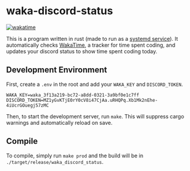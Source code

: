 # waka-discord-status
[![wakatime](https://wakatime.com/badge/user/82cdae6a-ce3c-4063-8986-f4c5ae89b50d/project/d38c5a21-8400-4d4d-b069-711752eb4357.svg)](https://wakatime.com/badge/user/82cdae6a-ce3c-4063-8986-f4c5ae89b50d/project/d38c5a21-8400-4d4d-b069-711752eb4357)

This is a program written in rust (made to run as a [systemd service](https://en.wikipedia.org/wiki/Systemd)).
It automatically checks [WakaTime](https://wakatime.com), a tracker for time spent coding, and updates your
discord status to show time spent coding today.

## Development Environment
First, create a `.env` in the root and add your `WAKA_KEY` and `DISCORD_TOKEN`.

```.env
WAKA_KEY=waka_3f13a219-bc72-a8dd-0321-3a9bf0e1c7ff
DISCORD_TOKEN=MZ1yGvKTjE0rY0cV8i47CjAa.uRHQPq.Xb1Mk2nEhe-4iUcrGOuegj57zMC
```

Then, to start the development server, run `make`. This will suppress cargo warnings and automatically reload on save.

## Compile
To compile, simply run `make prod` and the build will be in `./target/release/waka_discord_status`.

